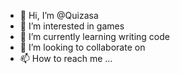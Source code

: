 - 👋 Hi, I’m @Quizasa
- 👀 I’m interested in games
- 🌱 I’m currently learning writing code
- 💞️ I’m looking to collaborate on 
- 📫 How to reach me ...

<!---
Quizasa/Quizasa is a ✨ special ✨ repository because its `README.md` (this file) appears on your GitHub profile.
You can click the Preview link to take a look at your changes.
--->
